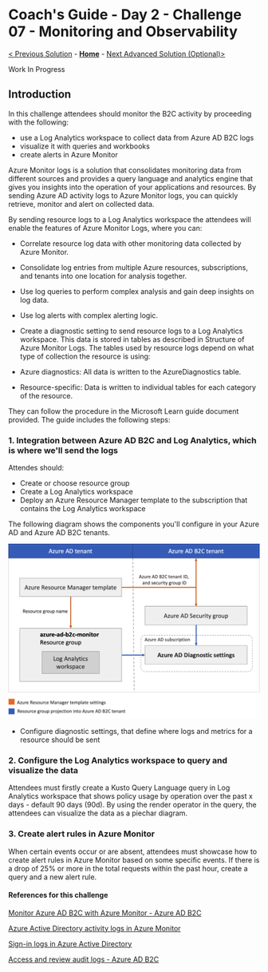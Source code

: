 # Coach's Guide - Day 2 - Challenge 07 - Monitoring and Observability

 [< Previous Solution](./Solution_D2_06.md) - **[Home](./README.md)** - [Next Advanced Solution (Optional)>](./Solution_D2_08.md)

 Work In Progress

 ## Introduction

In this challenge attendees should monitor the B2C activity by proceeding with the following:
- use a Log Analytics workspace to collect data from Azure AD B2C logs
- visualize it with queries and workbooks
- create alerts in Azure Monitor

Azure Monitor logs is a solution that consolidates monitoring data from different sources and provides a query language and analytics engine that gives you insights into the operation of your applications and resources. By sending Azure AD activity logs to Azure Monitor logs, you can quickly retrieve, monitor and alert on collected data.

By sending resource logs to a Log Analytics workspace the attendees will enable the features of Azure Monitor Logs, where you can:

- Correlate resource log data with other monitoring data collected by Azure Monitor.
- Consolidate log entries from multiple Azure resources, subscriptions, and tenants into one location for analysis together.
- Use log queries to perform complex analysis and gain deep insights on log data.
- Use log alerts with complex alerting logic.
- Create a diagnostic setting to send resource logs to a Log Analytics workspace. This data is stored in tables as described in Structure of Azure Monitor Logs. The tables used by resource logs depend on what type of collection the resource is using:

- Azure diagnostics: All data is written to the AzureDiagnostics table.
- Resource-specific: Data is written to individual tables for each category of the resource.

They can follow the procedure in the Microsoft Learn guide document provided. The guide includes the following steps:

### 1. Integration between Azure AD B2C and Log Analytics, which is where we'll send the logs

Attendes should:
- Create or choose resource group
- Create a Log Analytics workspace
- Deploy an Azure Resource Manager template to the subscription that contains the Log Analytics workspace

The following diagram shows the components you'll configure in your Azure AD and Azure AD B2C tenants.

![Resource Group Projection](../Resources/Images/resource-group-projection.png)

- Configure diagnostic settings, that define where logs and metrics for a resource should be sent


### 2. Configure the Log Analytics workspace to query and visualize the data

Attendees must firstly create a  Kusto Query Language query in Log Analytics workspace that shows policy usage by operation over the past x days - default 90 days (90d).
By using the render operator in the query, the attendees can visualize the data as a piechar diagram.


### 3. Create alert rules in Azure Monitor 

When certain events occur or are absent, attendees must showcase how to create alert rules in Azure Monitor based on some specific events. If there is a drop of 25% or more in the total requests within the past hour, create a query and a new alert rule.



 #### References for this challenge

 
[Monitor Azure AD B2C with Azure Monitor - Azure AD B2C](https://docs.microsoft.com/en-us/azure/active-directory-b2c/azure-monitor) 

[Azure Active Directory activity logs in Azure Monitor](https://docs.microsoft.com/en-us/azure/active-directory/reports-monitoring/concept-activity-logs-azure-monitor)

[Sign-in logs in Azure Active Directory](https://docs.microsoft.com/en-us/azure/active-directory/reports-monitoring/concept-sign-ins)

[Access and review audit logs - Azure AD B2C](https://docs.microsoft.com/en-us/azure/active-directory-b2c/view-audit-logs)